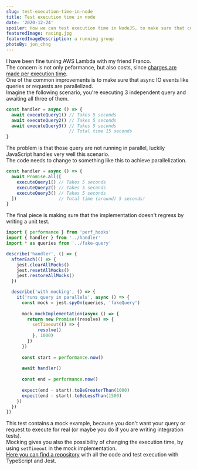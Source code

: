 ```yaml
---
slug: test-execution-time-in-node
title: Test execution time in node
date: '2020-12-24'
spoiler: How we can test execution time in NodeJS, to make sure that code is executing in parallel.
featuredImage: racing.jpg
featuredImageDescription: a running group
photoBy: jon_chng
---
```


I have been fine tuning AWS Lambda with my friend Franco.  
The concern is not only peformance, but also costs, since [charges are made per execution time](https://aws.amazon.com/lambda/pricing/).  
One of the common improvements is to make sure that async IO events like queries or requests are parallelized.  
Imagine the following scenario, you're executing 3 independent query and awaiting all three of them.  

```js
const handler = async () => {
  await executeQuery1() // Takes 5 seconds
  await executeQuery2() // Takes 5 seconds
  await executeQuery3() // Takes 5 seconds
                        // Total time 15 seconds
}
```

The problem is that those query are not running in parallel, luckily JavaScript handles very well this scenario.  
The code needs to change to something like this to achieve parallelization.

```js
const handler = async () => {
  await Promise.all([
    executeQuery1() // Takes 5 seconds
    executeQuery2() // Takes 5 seconds
    executeQuery3() // Takes 5 seconds
  ])                // Total time (around) 5 seconds!
}
```

The final piece is making sure that the implementation doesn't regress by writing a unit test.

```js
import { performance } from 'perf_hooks'
import { handler } from '../handler'
import * as queries from '../fake-query'

describe('handler', () => {
  afterEach(() => {
    jest.clearAllMocks()
    jest.resetAllMocks()
    jest.restoreAllMocks()
  })

  describe('with mocking', () => {
    it('runs query in parallels', async () => {
      const mock = jest.spyOn(queries, 'fakeQuery')
  
      mock.mockImplementation(async () => {
        return new Promise((resolve) => {
          setTimeout(() => {
            resolve()
          }, 1000)
        })
      })
  
      const start = performance.now()
  
      await handler()
  
      const end = performance.now()
  
      expect(end - start).toBeGreaterThan(1000)
      expect(end - start).toBeLessThan(1500)
    })
  })
})
```

This test contains a mock example, because you don't want your query or request to execute for real (or maybe you do if you are writing integration tests).  
Mocking gives you also the possibility of changing the execution time, by using `setTimeout` in the mock implementation.  
[Here you can find a repository](https://github.com/giacomorebonato/query-timings) with all the code and test execution with TypeScript and Jest.
